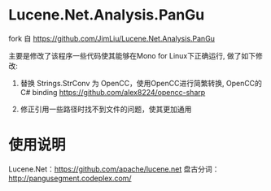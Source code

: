 Lucene.Net.Analysis.PanGu
=========================
fork 自 https://github.com/JimLiu/Lucene.Net.Analysis.PanGu 

主要是修改了该程序一些代码使其能够在Mono for Linux下正确运行, 做了如下修改:

1. 替换 Strings.StrConv 为 OpenCC，使用OpenCC进行简繁转换, OpenCC的C# binding https://github.com/alex8224/opencc-sharp

2. 修正引用一些路径时找不到文件的问题，使其更加通用


使用说明
=========================

Lucene.Net：https://github.com/apache/lucene.net
盘古分词：http://pangusegment.codeplex.com/ 

